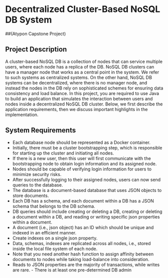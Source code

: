 
# Decentralized Cluster-Based NoSQL DB System
##(Atypon Capstone Project)


## Project Description
A cluster-based NoSQL DB is a collection of nodes that
can service multiple users, where each node has a replica of the DB. NoSQL DB
clusters can have a manager node that works as a central point in the system. We refer
to such systems as centralized systems. On the other hand, NoSQL DB systems can be
decentralized, where there is no manager node, and instead the nodes in the DB rely on
sophisticated schemes for ensuring data consistency and load balance. In this project,
you are required to use Java to build an application that simulates the interaction
between users and nodes inside a decentralized NoSQL DB cluster. Below, we first
describe the application requirements, then we discuss important highlights in the
implementation.

## System Requirements
- Each database node should be represented as a Docker container.
- Initially, there must be a cluster bootstrapping step, which is responsible for starting up the cluster and initiating all nodes.
- If there is a new user, then this user will first communicate with the bootstrapping node to obtain login information and its assigned node.
- Nodes should be capable of verifying login information for users to minimize security risks.
- After successfully logging to their assigned nodes, users can now send queries to the database.
- The database is a document-based database that uses JSON objects to store documents.
- Each DB has a schema, and each document within a DB has a JSON schema that belongs to the DB schema.
- DB queries should include creating or deleting a DB, creating or deleting a document within a DB, and reading or writing specific json properties within a document.
- A document (i.e., json object) has an ID which should be unique and indexed in an efficient manner.
- Create indexes on a single json property.
- Data, schemas, indexes are replicated across all nodes, i.e., stored inside the local file system of each node.
- Note that you need another hash function to assign affinity between documents to nodes while taking load-balance into consideration.
- Reads to JSON properties are the majority of transactions, while writes are rare. - There is at least one pre-determined DB admin
